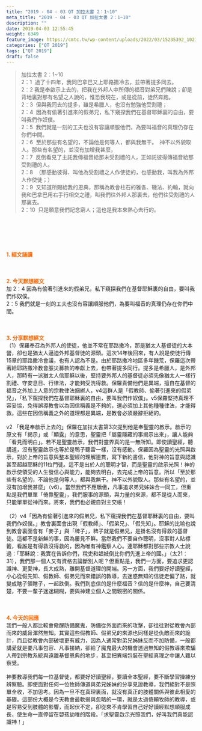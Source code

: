 ```yaml
---
title: "2019 - 04 - 03 QT 加拉太書 2：1~10"
meta_title: "2019 - 04 - 03 QT 加拉太書 2：1~10"
description: ""
date: 2019-04-03 12:55:45
weight: 6349
feature_image: https://cmtc.tw/wp-content/uploads/2022/03/15235392_10211799862337740_180693556567566654_o-1.webp
categories: ["QT 2019"]
tags: ["QT 2019"]
draft: false
---
```


<blockquote>加拉太書 2：1~10<br />
2：1  過了十四年，我同巴拿巴又上耶路撒冷去，並帶著提多同去。<br />
2：2 我是奉啟示上去的，把我在外邦人中所傳的福音對弟兄們陳說；卻是背地裏對那有名望之人說的，惟恐我現在，或是從前，徒然奔跑。<br />
2：3  但與我同去的提多，雖是希臘人，也沒有勉強他受割禮；<br />
2：4  因為有偷著引進來的假弟兄，私下窺探我們在基督耶穌裏的自由，要叫我們作奴僕。<br />
2：5  我們就是一刻的工夫也沒有容讓順服他們，為要叫福音的真理仍存在你們中間。<br />
2：6  至於那些有名望的，不論他是何等人，都與我無干。　神不以外貌取人。那些有名望的，並沒有加增我甚麼，<br />
2：7  反倒看見了主託我傳福音給那未受割禮的人，正如託彼得傳福音給那受割禮的人。<br />
2：8  （那感動彼得、叫他為受割禮之人作使徒的，也感動我，叫我為外邦人作使徒；）<br />
2：9  又知道所賜給我的恩典，那稱為教會柱石的雅各、磯法、約翰，就向我和巴拿巴用右手行相交之禮，叫我們往外邦人那裏去，他們往受割禮的人那裏去。<br />
2：10  只是願意我們記念窮人；這也是我本來熱心去行的。</blockquote><br />
&nbsp;<br />
<br />
&nbsp;<br />
<br />
<span style="color: #ff6600;"><strong>1. </strong><strong>經文誦讀</strong></span><br />
<br />
<span style="color: #ff6600;"><strong> </strong></span><br />
<br />
<span style="color: #ff6600;"><strong>2. 今天默想</strong><strong>經文<br />
</strong></span>加 2：4 因為有偷著引進來的假弟兄，私下窺探我們在基督耶穌裏的自由，要叫我們作奴僕。<br />
2：5 我們就是一刻的工夫也沒有容讓順服他們，為要叫福音的真理仍存在你們中間。<br />
<br />
&nbsp;<br />
<br />
<span style="color: #ff6600;"><strong>3. 分享默想經文<br />
</strong></span>（1）保羅奉召為外邦人的使徒，他並不常在耶路撒冷，那是猶太人基督徒的大本營，卻也是猶太人逼迫外邦基督徒的源頭。這次14年後回來，有人說是使徒行傳15章的耶路撒冷會議，也有人認為不是。由於耶路撒冷地區多年饑荒，保羅這次帶著給耶路撒冷教會脤災募款的奉獻上去，也帶著提多同行。提多是希臘人，是外邦人，那時有一派猶太人信耶穌以後，堅持要外邦人的基督徒必須先像猶太人一樣行割禮、守安息日、行律法，才能夠受洗得救。保羅責備他們是異端，擅自在基督的福音之外加上人意的宗教律法捆綁人，v4這群人是「假教師、偷著引進來的假弟兄」，「私下窺探我們在基督耶穌裏的自由，要叫我們作奴僕」。v5保羅堅持真理不容妥協，免得誤導教會以為因信稱義是不夠的，還必須加上其他種種律法，才能得救。這些在因信稱義之外的道理都是異端，是教會必須嚴辭拒絕的。<br />
<br />
v2 「我是奉啟示上去的」保羅在加拉太書第3次提到他是奉聖靈的啟示。啟示的原文有「揭示」或「顯露」的意思，聖靈把「屬靈隱藏的事揭示出來」，讓人能夠「看見而明白」。若不是聖靈啟示，我們對靈界真的是一無所知。即使讀聖經，聽講道，沒有聖靈啟示也等於是鴨子聽雷一樣，沒有感動。保羅因為聖靈的光照與啟示，對於上帝的旨意與整本聖經的理解連貫，寫下新約書信，他對神的旨意與認識甚至超越耶穌的11位門徒。這不是出於人的聰明才智，而是聖靈的啟示光照！神的啟示使領受的人生發信心與能力，能夠去明白，去完成上帝的旨意。所以「至於那些有名望的，不論他是何等人，都與我無干。神不以外貌取人。那些有名望的，並沒有加增我甚麼」（v6）。當然我們不應驕傲，凡事追求弟兄姊妹合一同工，但重點是我們單單「倚靠聖靈」，我們服事的源頭，與力量的來源，都不是從人而來，只能單單從神而來。將來，我們也必親自對主交帳！<br />
<br />
（2）v4「因為有偷著引進來的假弟兄，私下窺探我們在基督耶穌裏的自由，要叫我們作奴僕。」教會裏面會出現「假教師」、「假弟兄」、「假先知」。耶穌的比喻也說到教會裏面會有「麥子」與「稗子」，稗子就是假弟兄，是掛名沒有得救的基督徒。這都不是新鮮的事，因為屢見不鮮。當然我們不要自作聰明，沒事對人貼標籤，看誰是有得救沒得救的，因為唯有神鑑察人心。連耶穌都對那些宗教人士說過：「耶穌說：我實在告訴你們，稅吏和娼妓倒比你們先進上帝的國。」（太21：31），我們那一個人又有資格去論斷別人呢？但重點是，我們一方面，要追求更認識神、更愛神，長大成熟，離開基督道理的開端。另一方面，我們要好好讀聖經，小心從假先知、假教師、假弟兄而來錯誤的教導，去迷惑無知的信徒走偏了路，就變成瞎子領瞎子，一起跌倒。我們到底信的是什麼福音？信的是什麼神，自己要清楚，不要一輩子迷迷糊糊，要與神建立個人之間親密的關係。<br />
<br />
&nbsp;<br />
<br />
<span style="color: #ff6600;"><strong>4. 今天的回應<br />
</strong></span>我們一般人都比較會儆醒防備魔鬼，防備從外面而來的攻擊，卻往往對從教會內部而來的威脅渾然無知。其實這些假教師、假弟兄的來源也同樣是從仇敵而來的詭計，而且從教會內部破壞更有威力，因為人通常對弟兄姊妹反而不加防備，一般都講愛就是要凡事包容、凡事接納，卻給了魔鬼最大的機會透過無知的假教導來欺騙人帶到宗教系統與遠離基督恩典的地步，甚至把異端包裝在聖經真理之中讓人難以察覺。<br />
<br />
神要教導我們每一位基督徒，都要好好讀聖經，要讀全本聖經，要不斷學習操練分辨察驗。即使面對任何一位牧師傳道與弟兄姊妹的分享見證教導，我們絕對不是照單全收，不加思考。因為一旦不在真理裏面，就沒有真正的肢體關係與彼此相愛的基礎。這部份大概是今天教會最軟弱與忽略的一環，就是太過倚頼牧師的教導，或是容易受到肢體的影響，而起伏不定，卻從來不肯學習自己好好讀經默想順服成長，使生命一直停留在嬰孩幼稚的階段。「求聖靈啟示光照我們，好叫我們真能認識神！」
        